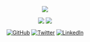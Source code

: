<p align="center">
	<img valign="top" src="https://cr-skills-chart-widget.azurewebsites.net/api/api?username=giterlizzi">
</p>
<p align="center">
	<img valign="top" src="https://github-readme-stats.vercel.app/api?username=giterlizzi&count_private=true&show_icons=true">
	<img valign="top" src="https://github-readme-stats.vercel.app/api/top-langs?username=giterlizzi&layout=compact">
</p>
<p align="center">
	<a href="https://github.com/giterlizzi"><img src="https://img.shields.io/github/followers/giterlizzi.svg?label=GitHub&style=social" alt="GitHub"></a>
	<a href="https://twitter.com/DiTerlizziG"><img src="https://img.shields.io/twitter/follow/DiTerlizziG?label=Twitter&style=social" alt="Twitter"></a>
	<a href="https://www.linkedin.com/in/diterlizzigiuseppe"><img src="https://img.shields.io/badge/LinkedIn--_.svg?style=social&logo=linkedin" alt="LinkedIn"></a>
</p>

